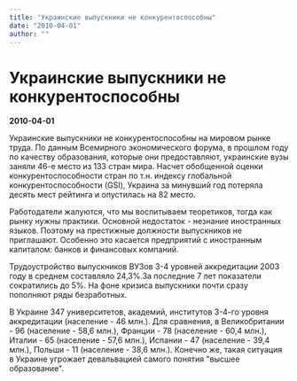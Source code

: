 ```yaml
---
title: "Украинские выпускники не конкурентоспособны"
date: "2010-04-01"
author: ""
---
```


# Украинские выпускники не конкурентоспособны

**2010-04-01** 

Украинские выпускники не конкурентоспособны на мировом рынке труда. По данным Всемирного экономического форума, в прошлом году по качеству образования, которые они предоставляют, украинские вузы заняли 46-е место из 133 стран мира. Насчет обобщенной оценки конкурентоспособности стран по т.н. индексу глобальной конкурентоспособности (GSI), Украина за минувший год потеряла десять мест рейтинга и опустилась на 82 место.

Работодатели жалуются, что мы воспитываем теоретиков, тогда как рынку нужны практики. Основной недостаток - незнание иностранных языков. Поэтому на престижные должности выпускников не приглашают. Особенно это касается предприятий с иностранным капиталом: банков и финансовых компаний.

Трудоустройство выпускников ВУЗов 3-4 уровней аккредитации 2003 году в среднем составляло 24,3%.За последние 7 лет показатели сократились до 5%. На фоне кризиса выпускники почти сразу пополняют ряды безработных.

В Украине 347 университетов, академий, институтов 3-4-го уровня аккредитации (население - 46 млн.). Для сравнения, в Великобритании - 96 (население - 58,6 млн.), Франции - 78 (население - 60,4 млн.), Италии - 65 (население - 57,6 млн.), Испании - 47 (население - 39,4 млн.), Польши - 11 (население - 38,6 млн.). Конечно же, такая ситуация в Украине угрожает девальвацией самого понятия "высшее образование".